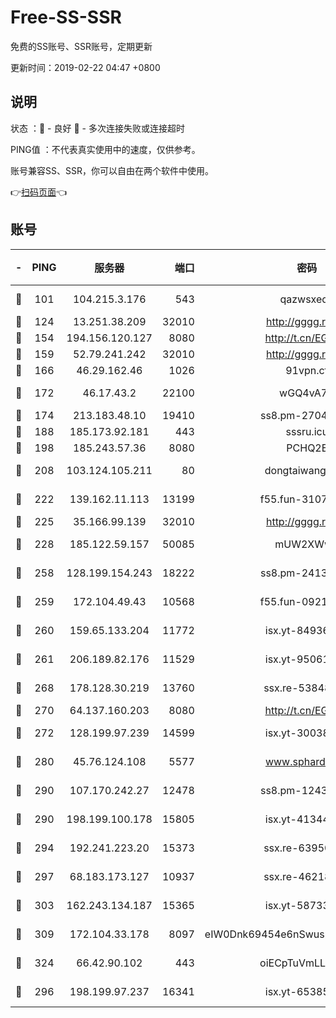 # Free-SS-SSR

免费的SS账号、SSR账号，定期更新

更新时间：2019-02-22 04:47 +0800

## 说明

状态     ：🙂 - 良好 🙁 - 多次连接失败或连接超时

PING值   ：不代表真实使用中的速度，仅供参考。

账号兼容SS、SSR，你可以自由在两个软件中使用。

👉[扫码页面](https://liesauer.github.io/free-ss-ssr.github.io/)👈

## 账号

|-|PING|服务器|端口|密码|加密方式|区域|
|:----:|:----:|:-----:|-----:|:----:|:----:|:----:|
|🙂|101|104.215.3.176|543|qazwsxedc|aes-256-gcm|JP|
|🙂|124|13.251.38.209|32010|http://gggg.rocks|chacha20|SG|
|🙂|154|194.156.120.127|8080|http://t.cn/EGJIyrl|rc4-md5|RU|
|🙂|159|52.79.241.242|32010|http://gggg.rocks|chacha20|KR|
|🙂|166|46.29.162.46|1026|91vpn.cf|rc4-md5|RU|
|🙂|172|46.17.43.2|22100|wGQ4vA7D|aes-256-gcm|RU|
|🙂|174|213.183.48.10|19410|ss8.pm-27042185|rc4-md5|RU|
|🙂|188|185.173.92.181|443|sssru.icu|rc4-md5|RU|
|🙂|198|185.243.57.36|8080|PCHQ2E|rc4-md5|US|
|🙂|208|103.124.105.211|80|dongtaiwang.com|aes-256-cfb|US|
|🙂|222|139.162.11.113|13199|f55.fun-31072524|aes-256-cfb|SG|
|🙂|225|35.166.99.139|32010|http://gggg.rocks|chacha20|US|
|🙂|228|185.122.59.157|50085|mUW2XWw8|aes-256-cfb|GB|
|🙂|258|128.199.154.243|18222|ss8.pm-24139356|aes-256-cfb|SG|
|🙂|259|172.104.49.43|10568|f55.fun-09214148|aes-256-cfb|SG|
|🙂|260|159.65.133.204|11772|isx.yt-84936416|aes-256-cfb|SG|
|🙂|261|206.189.82.176|11529|isx.yt-95061983|aes-256-cfb|SG|
|🙂|268|178.128.30.219|13760|ssx.re-53848293|aes-256-cfb|SG|
|🙂|270|64.137.160.203|8080|http://t.cn/EGJIyrl|rc4-md5|CA|
|🙂|272|128.199.97.239|14599|isx.yt-30038963|aes-256-cfb|SG|
|🙂|280|45.76.124.108|5577|www.sphard.com|aes-256-cfb|AU|
|🙂|290|107.170.242.27|12478|ss8.pm-12435283|aes-256-cfb|US|
|🙂|290|198.199.100.178|15805|isx.yt-41344230|aes-256-cfb|US|
|🙂|294|192.241.223.20|15373|ssx.re-63950271|aes-256-cfb|US|
|🙂|297|68.183.173.127|10937|ssx.re-46218785|aes-256-cfb|US|
|🙂|303|162.243.134.187|15365|isx.yt-58733804|aes-256-cfb|US|
|🙂|309|172.104.33.178|8097|eIW0Dnk69454e6nSwuspv9DmS201tQ0D|aes-256-cfb|SG|
|🙂|324|66.42.90.102|443|oiECpTuVmLLxk4Ts|aes-256-cfb|US|
|🙂|296|198.199.97.237|16341|isx.yt-65385017|aes-256-cfb|US|
